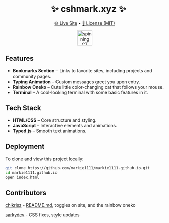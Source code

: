 <div id="user-content-toc">
  <ul align="center">
    <summary>
    <h1>✨ cshmark.xyz ✨</h1>
    </summary>
  </ul>
</div>

<div align=center>

[🌐 Live Site](https://cshmark.xyz) • [📄 License (MIT)](LICENSE)

<img src="assets/pfp.gif" width=48px alt="spinning CT">

</div>

## Features
- **Bookmarks Section** – Links to favorite sites, including projects and community pages.
- **Typing Animation** – Custom messages greet you upon entry.
- **Rainbow Oneko** – Cute little color-changing cat that follows your mouse.
- **Terminal** – A cool-looking terminal with some basic features in it.

## Tech Stack
- **HTML/CSS** – Core structure and styling.
- **JavaScript** – Interactive elements and animations.
- **Typed.js** – Smooth text animations.

## Deployment
To clone and view this project locally:
```bash
git clone https://github.com/markie1111/markie1111.github.io.git
cd markie1111.github.io
open index.html
```

## Contributors
[chlkrisz](https://github.com/chlkrisz) - [README.md](README.md), toggles on site, and the rainbow oneko

[sarkydev](https://github.com/sarkydev) - CSS fixes, style updates
